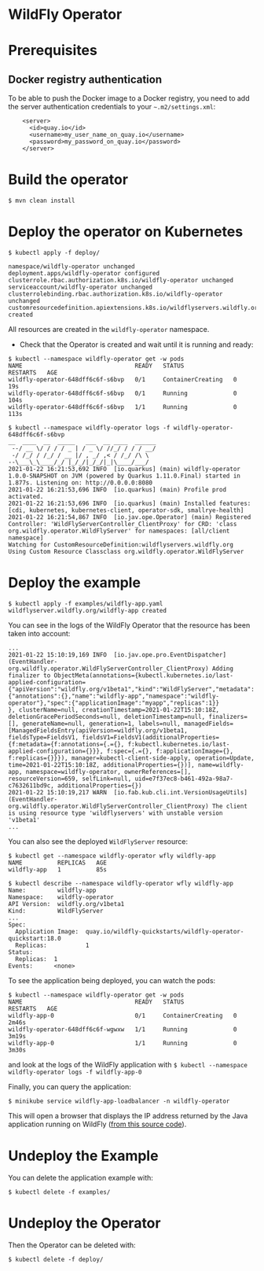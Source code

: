 # WildFly Operator

# Prerequisites

## Docker registry authentication

To be able to push the Docker image to a Docker registry, you need to add the server authentication credentials to 
your `~.m2/settings.xml`:

```
    <server>
      <id>quay.io</id>
      <username>my_user_name_on_quay.io</username>
      <password>my_password_on_quay.io</password>
    </server>
```

# Build the operator

```
$ mvn clean install
```

# Deploy the operator on Kubernetes

```
$ kubectl apply -f deploy/

namespace/wildfly-operator unchanged
deployment.apps/wildfly-operator configured
clusterrole.rbac.authorization.k8s.io/wildfly-operator unchanged
serviceaccount/wildfly-operator unchanged
clusterrolebinding.rbac.authorization.k8s.io/wildfly-operator unchanged
customresourcedefinition.apiextensions.k8s.io/wildflyservers.wildfly.org created
```
All resources are created in the `wildfly-operator` namespace.

* Check that the Operator is created and wait until it is running and ready:

```
$ kubectl --namespace wildfly-operator get -w pods
NAME                                READY   STATUS              RESTARTS   AGE
wildfly-operator-648dff6c6f-s6bvp   0/1     ContainerCreating   0          19s
wildfly-operator-648dff6c6f-s6bvp   0/1     Running             0          104s
wildfly-operator-648dff6c6f-s6bvp   1/1     Running             0          113s

$ kubectl --namespace wildfly-operator logs -f wildfly-operator-648dff6c6f-s6bvp
__  ____  __  _____   ___  __ ____  ______
 --/ __ \/ / / / _ | / _ \/ //_/ / / / __/
 -/ /_/ / /_/ / __ |/ , _/ ,< / /_/ /\ \
--\___\_\____/_/ |_/_/|_/_/|_|\____/___/
2021-01-22 16:21:53,692 INFO  [io.quarkus] (main) wildfly-operator 1.0.0-SNAPSHOT on JVM (powered by Quarkus 1.11.0.Final) started in 1.877s. Listening on: http://0.0.0.0:8080
2021-01-22 16:21:53,696 INFO  [io.quarkus] (main) Profile prod activated.
2021-01-22 16:21:53,696 INFO  [io.quarkus] (main) Installed features: [cdi, kubernetes, kubernetes-client, operator-sdk, smallrye-health]
2021-01-22 16:21:54,867 INFO  [io.jav.ope.Operator] (main) Registered Controller: 'WildFlyServerController_ClientProxy' for CRD: 'class org.wildfly.operator.WildFlyServer' for namespaces: [all/client namespace]
Watching for CustomResourceDefinition:wildflyservers.wildfly.org
Using Custom Resource Classclass org.wildfly.operator.WildFlyServer
```

# Deploy the example

```
$ kubectl apply -f examples/wildfly-app.yaml
wildflyserver.wildfly.org/wildfly-app created
```

You can see in the logs of the WildFly Operator that the resource has been taken into account:

```
...
2021-01-22 15:10:19,169 INFO  [io.jav.ope.pro.EventDispatcher] (EventHandler-org.wildfly.operator.WildFlyServerController_ClientProxy) Adding finalizer to ObjectMeta(annotations={kubectl.kubernetes.io/last-applied-configuration={"apiVersion":"wildfly.org/v1beta1","kind":"WildFlyServer","metadata":{"annotations":{},"name":"wildfly-app","namespace":"wildfly-operator"},"spec":{"applicationImage":"myapp","replicas":1}}
}, clusterName=null, creationTimestamp=2021-01-22T15:10:18Z, deletionGracePeriodSeconds=null, deletionTimestamp=null, finalizers=[], generateName=null, generation=1, labels=null, managedFields=[ManagedFieldsEntry(apiVersion=wildfly.org/v1beta1, fieldsType=FieldsV1, fieldsV1=FieldsV1(additionalProperties={f:metadata={f:annotations={.={}, f:kubectl.kubernetes.io/last-applied-configuration={}}}, f:spec={.={}, f:applicationImage={}, f:replicas={}}}), manager=kubectl-client-side-apply, operation=Update, time=2021-01-22T15:10:18Z, additionalProperties={})], name=wildfly-app, namespace=wildfly-operator, ownerReferences=[], resourceVersion=659, selfLink=null, uid=e7f37ec8-b461-492a-98a7-c7632611bd9c, additionalProperties={})
2021-01-22 15:10:19,217 WARN  [io.fab.kub.cli.int.VersionUsageUtils] (EventHandler-org.wildfly.operator.WildFlyServerController_ClientProxy) The client is using resource type 'wildflyservers' with unstable version 'v1beta1'
...
```

You can also see the deployed `WildFlyServer` resource:

```
$ kubectl get --namespace wildfly-operator wfly wildfly-app
NAME          REPLICAS   AGE
wildfly-app   1          85s

$ kubectl describe --namespace wildfly-operator wfly wildfly-app
Name:         wildfly-app
Namespace:    wildfly-operator
API Version:  wildfly.org/v1beta1
Kind:         WildFlyServer
...
Spec:
  Application Image:  quay.io/wildfly-quickstarts/wildfly-operator-quickstart:18.0
  Replicas:           1
Status:
  Replicas:  1
Events:      <none>

```

To see the application being deployed, you can watch the pods:

```
$ kubectl --namespace wildfly-operator get -w pods
NAME                                READY   STATUS              RESTARTS   AGE
wildfly-app-0                       0/1     ContainerCreating   0          2m46s
wildfly-operator-648dff6c6f-wgwxw   1/1     Running             0          3m19s
wildfly-app-0                       1/1     Running             0          3m30s
```

and look at the logs of the WildFly application with `$ kubectl --namespace wildfly-operator logs -f wildfly-app-0`

Finally, you can query the application:

```
$ minikube service wildfly-app-loadbalancer -n wildfly-operator
```

This will open a browser that displays the IP address returned by the Java application running
 on WildFly ([from this source code](https://github.com/jmesnil/wildfly-operator-quickstart/blob/ba8b704905542fe1b0f5eacb2d9e480fa729762b/src/main/java/org/jboss/as/quickstarts/rshelloworld/HostService.java#L24)).

# Undeploy the Example

You can delete the application example with:

```
$ kubectl delete -f examples/
```

# Undeploy the Operator

Then the Operator can be deleted with:

```
$ kubectl delete -f deploy/
```
